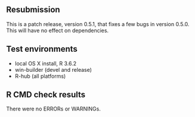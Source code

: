 ## Resubmission
This is a patch release, version 0.5.1, that fixes a few bugs in version 0.5.0.  This will have no effect on dependencies.

## Test environments
* local OS X install, R 3.6.2
* win-builder (devel and release)
* R-hub (all platforms)

## R CMD check results
There were no ERRORs or WARNINGs. 


